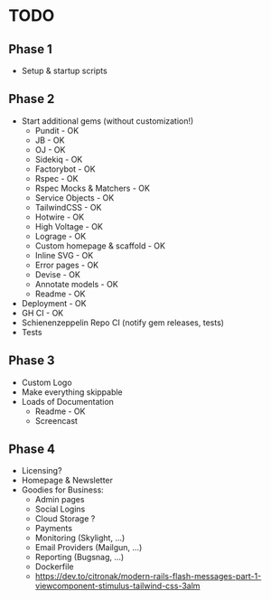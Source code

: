 
# TODO

## Phase 1
- Setup & startup scripts
## Phase 2
- Start additional gems (without customization!)
    - Pundit - OK
    - JB - OK
    - OJ - OK
    - Sidekiq - OK
    - Factorybot - OK
    - Rspec - OK
    - Rspec Mocks & Matchers - OK
    - Service Objects - OK
    - TailwindCSS - OK
    - Hotwire - OK
    - High Voltage - OK
    - Lograge - OK
    - Custom homepage & scaffold - OK
    - Inline SVG - OK
    - Error pages - OK
    - Devise - OK
    - Annotate models - OK
    - Readme - OK
- Deployment - OK
- GH CI - OK
- Schienenzeppelin Repo CI (notify gem releases, tests)
- Tests
## Phase 3
- Custom Logo
- Make everything skippable
- Loads of Documentation
    - Readme - OK
    - Screencast

## Phase 4
- Licensing? 
- Homepage & Newsletter
- Goodies for Business: 
    - Admin pages
    - Social Logins
    - Cloud Storage ?
    - Payments
    - Monitoring (Skylight, ...)
    - Email Providers (Mailgun, ...)
    - Reporting (Bugsnag, ...)
    - Dockerfile
    - https://dev.to/citronak/modern-rails-flash-messages-part-1-viewcomponent-stimulus-tailwind-css-3alm
